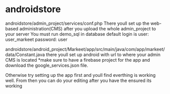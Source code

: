 # androidstore
androidstore/admin_project/services/conf.php
There youll set up the web-based administration(CMS) after you upload the whole admin_project to your server
You must run demo_sql in database
default login is 
user: user_markeet
password: user

androidstore/android_project/Markeet/app/src/main/java/com/app/markeet/data/Constant.java
there youll set up android with url to where your admin CMS is located
*make sure to have a firebase project for the app and download the google_services.json file.


Otherwise try setting up the app first and youll find everthing is working well. From then you can do your editing after you have the ensured its working
